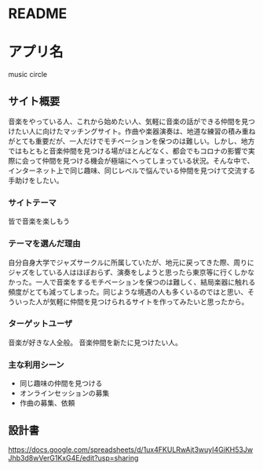 # README

# アプリ名
music circle

## サイト概要
音楽をやっている人、これから始めたい人、気軽に音楽の話ができる仲間を見つけたい人に向けたマッチングサイト。作曲や楽器演奏は、地道な練習の積み重ねがとても重要だが、一人だけでモチベーションを保つのは難しい。しかし、地方ではもともと音楽仲間を見つける場がほとんどなく、都会でもコロナの影響で実際に会って仲間を見つける機会が極端にへってしまっている状況。そんな中で、インターネット上で同じ趣味、同じレベルで悩んでいる仲間を見つけて交流する手助けをしたい。

### サイトテーマ
皆で音楽を楽しもう

### テーマを選んだ理由
自分自身大学でジャズサークルに所属していたが、地元に戻ってきた際、周りにジャズをしている人はほぼおらず、演奏をしようと思ったら東京等に行くしかなかった。一人で音楽をするモチベーションを保つのは難しく、結局楽器に触れる頻度がとても減ってしまった。同じような境遇の人も多くいるのではと思い、そういった人が気軽に仲間を見つけられるサイトを作ってみたいと思ったから。

### ターゲットユーザ
音楽が好きな人全般。
音楽仲間を新たに見つけたい人。

### 主な利用シーン
- 同じ趣味の仲間を見つける
- オンラインセッションの募集
- 作曲の募集、依頼

## 設計書
https://docs.google.com/spreadsheets/d/1ux4FKULRwAjt3wuyI4GiKH53JwJhb3d8wVerG1KxG4E/edit?usp=sharing

